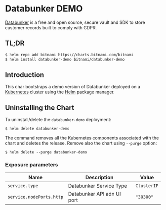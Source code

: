# Databunker DEMO

[Databunker](https://databunker.org) is a free and open source, secure vault and SDK to store customer records built to comply with GDPR.

## TL;DR

```bash
$ helm repo add bitnami https://charts.bitnami.com/bitnami
$ helm install databunker-demo bitnami/databunker-demo
```

## Introduction

This char bootstraps a demo version of Databunker deployed on a [Kubernetes](https://kubernetes.io) cluster using the [Helm](https://helm.sh) package manager.

## Uninstalling the Chart

To uninstall/delete the `databunker-demo` deployment:

```console
$ helm delete databunker-demo
```
The command removes all the Kubernetes components associated with the chart and deletes the release. Remove also the chart using `--purge` option:

```console
$ helm delete --purge databunker-demo
```
 
### Exposure parameters

| Name                            | Description                                                                                                                      | Value                    |
| ------------------------------- | -------------------------------------------------------------------------------------------------------------------------------- | ------------------------ |
| `service.type`                  | Databunker Service Type                                                                                                 | `ClusterIP`              |
| `service.nodePorts.http`        | Databunker API adn UI port                                                                                              | `"30300"`   
